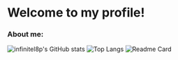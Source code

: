 # Welcome to my profile!
### About me:

![infinitel8p's GitHub stats](https://github-readme-stats.vercel.app/api?username=infinitel8p&show_icons=true)
![Top Langs](https://github-readme-stats.vercel.app/api/top-langs/?username=infinitel8p)
![Readme Card](https://github-readme-stats.vercel.app/api/pin/?username=infinitel8p&repo=PokeDex&show_owner=true)
